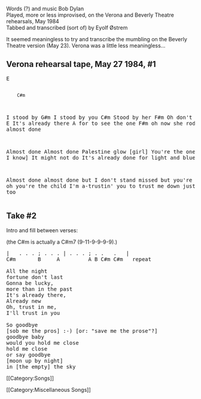 Words (?) and music Bob Dylan<br>
Played, more or less improvised, on the Verona and Beverly Theatre
rehearsals, May 1984<br>
Tabbed and transcribed (sort of) by Eyolf Østrem

It seemed meaningless to try and transcribe the mumbling on the
Beverly Theatre version (May 23). Verona was a little less
meaningless...

<h2 class="songversion">Verona rehearsal tape, May 27 1984, #1</h2>
<pre class="verse">
E

        C#m
I stood by
           G#m
I stood by you
         C#m
Stood by her
              F#m
Oh don't be untrue
             E
It's already there
               A
for to see the one
           F#m
oh now she rode
             E
She's almost done

Almost done
Almost done
Palestine glow [girl]
You're the one
[Oh not I know]
It might not do
It's already done
for light and blue

Almost done
almost done
but I don't stand missed
but you're the one
oh you're the child
I'm a-trustin' you
to trust me down
just trust me too
</pre>

<h2 class="songversion">Take #2</h2>

Intro and fill between verses:

(the C#m is actually a C#m7 (9-11-9-9-9-9).)

<pre class="verse">
|   . . . ; . . . | . . . ; . .   .   |
C#m       B     A         A B C#m C#m   repeat

All the night
fortune don't last
Gonna be lucky,
more than in the past
It's already there,
Already new
Oh, trust in me,
I'll trust in you

So goodbye
[sob me the pros] :-) [or: "save me the prose"?]
goodbye baby
would you hold me close
hold me close
or say goodbye
[moon up by night]
in [the empty] the sky
</pre>

[[Category:Songs]]

[[Category:Miscellaneous Songs]]